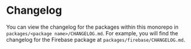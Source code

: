 # Changelog

You can view the changelog for the packages within this monorepo in `packages/<package name>/CHANGELOG.md`. For example, you will find the changelog for the Firebase package at `packages/firebase/CHANGELOG.md`.